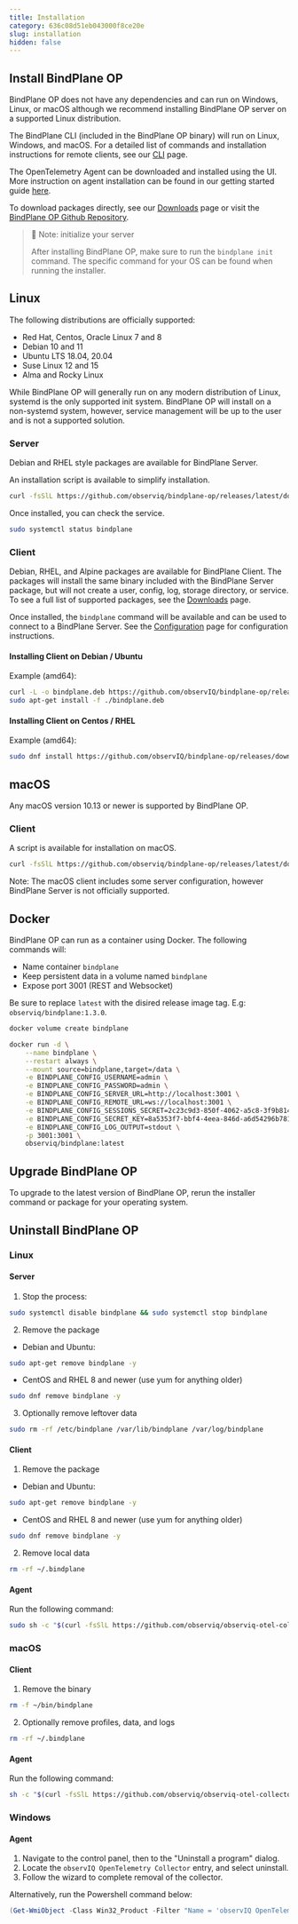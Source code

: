 ```yaml
---
title: Installation
category: 636c08d51eb043000f8ce20e
slug: installation
hidden: false
---
```

## Install BindPlane OP

BindPlane OP does not have any dependencies and can run on Windows, Linux, or macOS although we recommend installing BindPlane OP server on a supported Linux distribution.

The BindPlane CLI (included in the BindPlane OP binary) will run on Linux, Windows, and macOS. For a detailed list of commands and installation instructions for remote clients, see our [CLI](doc:cli) page.

The OpenTelemetry Agent can be downloaded and installed using the UI. More instruction on agent installation can be found in our getting started guide [here](doc:getting-started#step-3-install-an-agent).

To download packages directly, see our [Downloads](doc:downloads) page or visit the [BindPlane OP Github Repository](https://github.com/observIQ/bindplane-op).

> 📘 Note: initialize your server
> 
> After installing BindPlane OP, make sure to run the `bindplane init` command. The specific command for your OS can be found when running the installer.

## Linux

The following distributions are officially supported:

- Red Hat, Centos, Oracle Linux 7 and 8
- Debian 10 and 11
- Ubuntu LTS 18.04, 20.04
- Suse Linux 12 and 15
- Alma and Rocky Linux

While BindPlane OP will generally run on any modern distribution of Linux, systemd is the only supported init system. BindPlane OP will install on a non-systemd system, however, service management will be up to the user and is not a supported solution.

### Server

Debian and RHEL style packages are available for BindPlane Server.

An installation script is available to simplify installation.

```bash
curl -fsSlL https://github.com/observiq/bindplane-op/releases/latest/download/install-linux.sh | bash -s --
```



Once installed, you can check the service.

```bash
sudo systemctl status bindplane
```



### Client

Debian, RHEL, and Alpine packages are available for BindPlane Client. The packages will install the same binary included with the BindPlane Server package, but will not create a user, config, log, storage directory, or service. To see a full list of supported packages, see the [Downloads](doc:downloads) page.

Once installed, the `bindplane` command will be available and can be used to connect to a BindPlane Server. See the [Configuration](doc:configuration) page for configuration instructions.

#### Installing Client on Debian / Ubuntu

Example (amd64):

```bash
curl -L -o bindplane.deb https://github.com/observIQ/bindplane-op/releases/download/v1.0.1/bindplanectl_1.0.1_linux_amd64.deb
sudo apt-get install -f ./bindplane.deb
```



#### Installing Client on Centos / RHEL

Example (amd64):

```bash
sudo dnf install https://github.com/observIQ/bindplane-op/releases/download/v1.0.1/bindplanectl_1.0.1_linux_amd64.rpm
```



## macOS

Any macOS version 10.13 or newer is supported by BindPlane OP.

### Client

A script is available for installation on macOS.

```bash
curl -fsSlL https://github.com/observiq/bindplane-op/releases/latest/download/install-macos.sh | bash -s --
```



Note: The macOS client includes some server configuration, however BindPlane Server is not officially supported.

## Docker

BindPlane OP can run as a container using Docker. The following commands will:

- Name container `bindplane`
- Keep persistent data in a volume named `bindplane`
- Expose port 3001 (REST and Websocket)

Be sure to replace `latest` with the disired release image tag. E.g: `observiq/bindplane:1.3.0`.

```bash
docker volume create bindplane

docker run -d \
    --name bindplane \
    --restart always \
    --mount source=bindplane,target=/data \
    -e BINDPLANE_CONFIG_USERNAME=admin \
    -e BINDPLANE_CONFIG_PASSWORD=admin \
    -e BINDPLANE_CONFIG_SERVER_URL=http://localhost:3001 \
    -e BINDPLANE_CONFIG_REMOTE_URL=ws://localhost:3001 \
    -e BINDPLANE_CONFIG_SESSIONS_SECRET=2c23c9d3-850f-4062-a5c8-3f9b814ae144 \
    -e BINDPLANE_CONFIG_SECRET_KEY=8a5353f7-bbf4-4eea-846d-a6d54296b781 \
    -e BINDPLANE_CONFIG_LOG_OUTPUT=stdout \
    -p 3001:3001 \
    observiq/bindplane:latest
```



## Upgrade BindPlane OP

To upgrade to the latest version of BindPlane OP, rerun the installer command or package for your operating system.

## Uninstall BindPlane OP

### Linux

#### Server

1. Stop the process:

```bash
sudo systemctl disable bindplane && sudo systemctl stop bindplane
```



2. Remove the package

- Debian and Ubuntu:

```bash
sudo apt-get remove bindplane -y
```



- CentOS and RHEL 8 and newer (use yum for anything older)

```bash
sudo dnf remove bindplane -y
```



3. Optionally remove leftover data

```bash
sudo rm -rf /etc/bindplane /var/lib/bindplane /var/log/bindplane
```



#### Client

1. Remove the package

- Debian and Ubuntu:

```bash
sudo apt-get remove bindplane -y
```



- CentOS and RHEL 8 and newer (use yum for anything older)

```bash
sudo dnf remove bindplane -y
```



2. Remove local data

```bash
rm -rf ~/.bindplane
```



#### Agent

Run the following command:

```bash
sudo sh -c "$(curl -fsSlL https://github.com/observiq/observiq-otel-collector/releases/latest/download/install_unix.sh)" install_unix.sh -r
```



### macOS

#### Client

1. Remove the binary

```bash
rm -f ~/bin/bindplane
```



2. Optionally remove profiles, data, and logs

```bash
rm -rf ~/.bindplane
```



#### Agent

Run the following command:

```bash
sh -c "$(curl -fsSlL https://github.com/observiq/observiq-otel-collector/releases/latest/download/install_macos.sh)" install_macos.sh -r
```



### Windows

#### Agent

1. Navigate to the control panel, then to the "Uninstall a program" dialog.
2. Locate the `observIQ OpenTelemetry Collector` entry, and select uninstall.
3. Follow the wizard to complete removal of the collector.

Alternatively, run the Powershell command below:

```powershell
(Get-WmiObject -Class Win32_Product -Filter "Name = 'observIQ OpenTelemetry Collector'").Uninstall()
```
